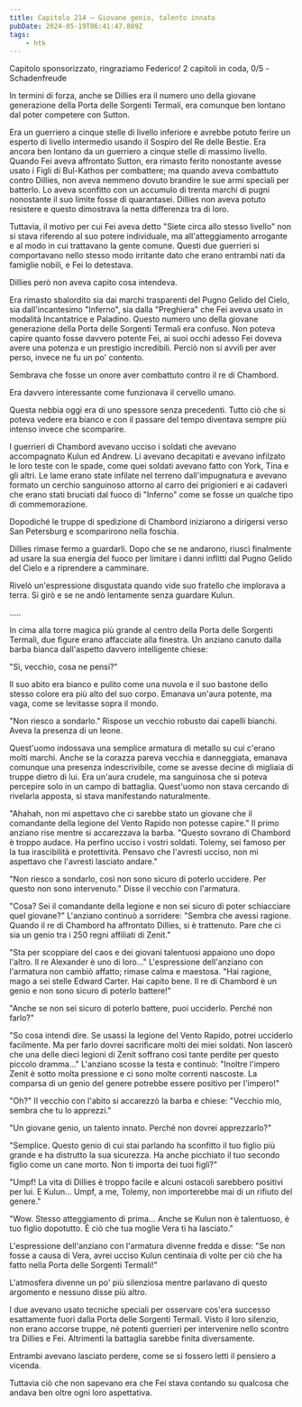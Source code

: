 ```yaml
---
title: Capitolo 214 – Giovane genio, talento innato
pubDate: 2024-05-19T06:41:47.889Z
tags:
    - htk
---
```


Capitolo sponsorizzato, ringraziamo Federico!
2 capitoli in coda, 0/5
-Schadenfreude

In termini di forza, anche se Dillies era il numero uno della giovane generazione della Porta delle Sorgenti Termali, era comunque ben lontano dal poter competere con Sutton.

Era un guerriero a cinque stelle di livello inferiore e avrebbe potuto ferire un esperto di livello intermedio usando il Sospiro del Re delle Bestie. Era ancora ben lontano da un guerriero a cinque stelle di massimo livello.
Quando Fei aveva affrontato Sutton, era rimasto ferito nonostante avesse usato i Figli di Bul-Kathos per combattere; ma quando aveva combattuto contro Dillies, non aveva nemmeno dovuto brandire le sue armi speciali per batterlo. Lo aveva sconfitto con un accumulo di trenta marchi di pugni nonostante il suo limite fosse di quarantasei. Dillies non aveva potuto resistere e questo dimostrava la netta differenza tra di loro.

Tuttavia, il motivo per cui Fei aveva detto "Siete circa allo stesso livello" non si stava riferendo al suo potere individuale, ma all'atteggiamento arrogante e al modo in cui trattavano la gente comune. Questi due guerrieri si comportavano nello stesso modo irritante dato che erano entrambi nati da famiglie nobili, e Fei lo detestava.

Dillies però non aveva capito cosa intendeva.

Era rimasto sbalordito sia dai marchi trasparenti del Pugno Gelido del Cielo, sia dall'incantesimo "Inferno", sia dalla "Preghiera" che Fei aveva usato in modalità Incantatrice e Paladino. Questo numero uno della giovane generazione della Porta delle Sorgenti Termali era confuso.
Non poteva capire quanto fosse davvero potente Fei, ai suoi occhi adesso Fei doveva avere una potenza e un prestigio incredibili. Perciò non si avvilì per aver perso, invece ne fu un po' contento.

Sembrava che fosse un onore aver combattuto contro il re di Chambord.

Era davvero interessante come funzionava il cervello umano.

Questa nebbia oggi era di uno spessore senza precedenti. Tutto ciò che si poteva vedere era bianco e con il passare del tempo diventava sempre più intenso invece che scomparire.

I guerrieri di Chambord avevano ucciso i soldati che avevano accompagnato Kulun ed Andrew. Li avevano decapitati e avevano infilzato le loro teste con le spade, come quei soldati avevano fatto con York, Tina e gli altri. Le lame erano state infilate nel terreno dall'impugnatura e avevano formato un cerchio sanguinoso attorno al carro dei prigionieri e ai cadaveri che erano stati bruciati dal fuoco di "Inferno" come se fosse un qualche tipo di commemorazione.

Dopodiché le truppe di spedizione di Chambord iniziarono a dirigersi verso San Petersburg e scomparirono nella foschia.

Dillies rimase fermo a guardarli. Dopo che se ne andarono, riuscì finalmente ad usare la sua energia del fuoco per limitare i danni inflitti dal Pugno Gelido del Cielo e a riprendere a camminare.

Rivelò un'espressione disgustata quando vide suo fratello che implorava a terra. Si girò e se ne andò lentamente senza guardare Kulun.

.....

In cima alla torre magica più grande al centro della Porta delle Sorgenti Termali, due figure erano affacciate alla finestra. Un anziano canuto dalla barba bianca dall'aspetto davvero intelligente chiese:

"Sì, vecchio, cosa ne pensi?"

Il suo abito era bianco e pulito come una nuvola e il suo bastone dello stesso colore era più alto del suo corpo. Emanava un'aura potente, ma vaga, come se levitasse sopra il mondo.

"Non riesco a sondarlo." Rispose un vecchio robusto dai capelli bianchi. Aveva la presenza di un leone.

Quest'uomo indossava una semplice armatura di metallo su cui c'erano molti marchi. Anche se la corazza pareva vecchia e danneggiata, emanava comunque una presenza indescrivibile, come se avesse decine di migliaia di truppe dietro di lui. Era un'aura crudele, ma sanguinosa che si poteva percepire solo in un campo di battaglia. Quest'uomo non stava cercando di rivelarla apposta, si stava manifestando naturalmente.

"Ahahah, non mi aspettavo che ci sarebbe stato un giovane che il comandante della legione del Vento Rapido non potesse capire." Il primo anziano rise mentre si accarezzava la barba. "Questo sovrano di Chambord è troppo audace. Ha perfino ucciso i vostri soldati. Tolemy, sei famoso per la tua irascibilità e protettività. Pensavo che l'avresti ucciso, non mi aspettavo che l'avresti lasciato andare."

"Non riesco a sondarlo, così non sono sicuro di poterlo uccidere. Per questo non sono intervenuto." Disse il vecchio con l'armatura.

"Cosa? Sei il comandante della legione e non sei sicuro di poter schiacciare quel giovane?" L'anziano continuò a sorridere: "Sembra che avessi ragione. Quando il re di Chambord ha affrontato Dillies, si è trattenuto. Pare che ci sia un genio tra i 250 regni affiliati di Zenit."

"Sta per scoppiare del caos e dei giovani talentuosi appaiono uno dopo l'altro. Il re Alexander è uno di loro..." L'espressione dell'anziano con l'armatura non cambiò affatto; rimase calma e maestosa. "Hai ragione, mago a sei stelle Edward Carter. Hai capito bene. Il re di Chambord è un genio e non sono sicuro di poterlo battere!"

"Anche se non sei sicuro di poterlo battere, puoi ucciderlo. Perché non farlo?"

"So cosa intendi dire. Se usassi la legione del Vento Rapido, potrei ucciderlo facilmente. Ma per farlo dovrei sacrificare molti dei miei soldati. Non lascerò che una delle dieci legioni di Zenit soffrano così tante perdite per questo piccolo dramma..." L'anziano scosse la testa e continuò: "Inoltre l'impero Zenit è sotto molta pressione e ci sono molte correnti nascoste. La comparsa di un genio del genere potrebbe essere positivo per l'impero!"

"Oh?" Il vecchio con l'abito si accarezzò la barba e chiese: "Vecchio mio, sembra che tu lo apprezzi."

"Un giovane genio, un talento innato. Perché non dovrei apprezzarlo?"

"Semplice. Questo genio di cui stai parlando ha sconfitto il tuo figlio più grande e ha distrutto la sua sicurezza. Ha anche picchiato il tuo secondo figlio come un cane morto. Non ti importa dei tuoi figli?"

"Umpf! La vita di Dillies è troppo facile e alcuni ostacoli sarebbero positivi per lui. E Kulun... Umpf, a me, Tolemy, non importerebbe mai di un rifiuto del genere."

"Wow. Stesso atteggiamento di prima... Anche se Kulun non è talentuoso, è tuo figlio dopotutto. È ciò che tua moglie Vera ti ha lasciato."

L'espressione dell'anziano con l'armatura divenne fredda e disse: "Se non fosse a causa di Vera, avrei ucciso Kulun centinaia di volte per ciò che ha fatto nella Porta delle Sorgenti Termali!"

L'atmosfera divenne un po' più silenziosa mentre parlavano di questo argomento e nessuno disse più altro.

I due avevano usato tecniche speciali per osservare cos'era successo esattamente fuori dalla Porta delle Sorgenti Termali. Visto il loro silenzio, non erano accorse truppe, né potenti guerrieri per intervenire nello scontro tra Dillies e Fei. Altrimenti la battaglia sarebbe finita diversamente.

Entrambi avevano lasciato perdere, come se si fossero letti il pensiero a vicenda.

Tuttavia ciò che non sapevano era che Fei stava contando su qualcosa che andava ben oltre ogni loro aspettativa.



